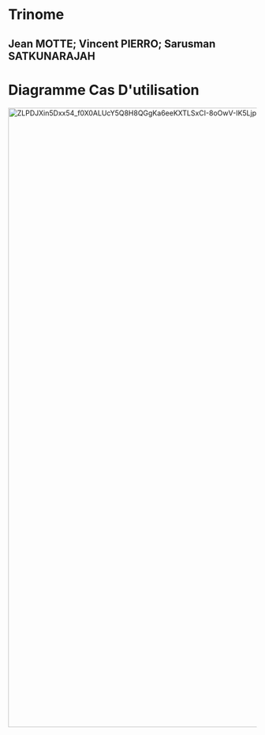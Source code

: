 # Trinome 

## Jean MOTTE; Vincent PIERRO; Sarusman SATKUNARAJAH


# Diagramme Cas D'utilisation

<img width="2162" height="1254" alt="ZLPDJXin5Dxx54_f0X0ALUcY5Q8H8QGgKa6eeKXTLSxCI-8oOwV-IK5Ljpr0Jq7EaPlq97ssPuQPIQ1XW_tcUt_V-t5EZENQkZnZE_3k-Jz2d0a-rJpF4LA4X1j8TvmLcJ3S2YMX2_tHTNyBIop3YGMhG8lfp48gD2RU0ZEtGiuvkO0vJsxv54VsFaFmdxcSPbW3E8CK0S9F1d2gT8fwe3AbuSKR_jQBI7-gbPDf8KQSi5-CySJIhNFjB3" src="https://github.com/user-attachments/assets/8a3fb733-efc0-431a-aa9c-67e96ef64981" />
